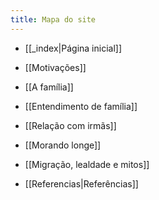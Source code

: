 ```yaml
---
title: Mapa do site
---
```


- [[_index|Página inicial]]

- [[Motivações]]

- [[A família]]

- [[Entendimento de família]]

- [[Relação com irmãs]]

- [[Morando longe]]

- [[Migração, lealdade e mitos]]

- [[Referencias|Referências]]
